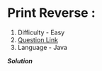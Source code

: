 # Print Reverse :
1. Difficulty - Easy
2. [Question Link](https://hack.codingblocks.com/app/contests/3567/100/problem)
3. Language - Java

***Solution***
```

```
